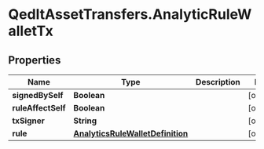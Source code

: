 # QedItAssetTransfers.AnalyticRuleWalletTx

## Properties
Name | Type | Description | Notes
------------ | ------------- | ------------- | -------------
**signedBySelf** | **Boolean** |  | [optional] 
**ruleAffectSelf** | **Boolean** |  | [optional] 
**txSigner** | **String** |  | [optional] 
**rule** | [**AnalyticsRuleWalletDefinition**](AnalyticsRuleWalletDefinition.md) |  | [optional] 


